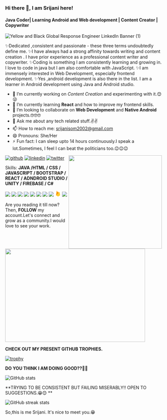 ### Hi there 👋, I am Srijani here! 

#### Java Coder| Learning Android and Web development | Content Creator | Copywriter 

![Yellow and Black Global Response Engineer LinkedIn Banner (1)](https://user-images.githubusercontent.com/81528176/169655432-16085991-3cb4-4652-882f-374c1d94b99a.png)

<p align="left"> ✨Dedicated ,consistent and passionate - these three terms undoubtedly define me. ✨I have always had a strong affinity towards writing and content creation . I have prior experience as a professional content writer and copywriter. ✨Coding is something I am consistently learning and growing in. I love to code in java but I am also comfortable with JavaScript. ✨I am immensely interested in Web Development, especially frontend development. ✨Yes ,android development is also there in the list. I am a learner in Android development using Java and Android studio. </p>




<div>
 <p align="left">
  
- 🔭 I’m currently working on *Content Creation* and experimenting with it.😊😜 
- 🌱 I’m currently learning **React** and how to improve my frontend skills. 
- 👯 I’m looking to collaborate on **Web Development** and **Native Android** projects.🤓🤓🤓 
- 💬 Ask me about any tech related stuff.✌✌ 
- 📫 How to reach me: srijanisom2002@gmail.com 
- 😄 Pronouns: She/Her 
- ⚡ Fun fact: I can sleep upto 14 hours continuously.I speak a lot.Sometimes, I feel I can beat the politicians too.😉😉😉 
  
 </p> 

  <img src="https://camo.githubusercontent.com/47e358432b88d0ffdc582cfee1c637cfa07414d43dc78333d8b1da085f404dba/68747470733a2f2f6d656469612e67697068792e636f6d2f6d656469612f6a49675866346867624843654b69587076742f67697068792e676966" align="right" width="300" height="300"/>

</div>

[<img src='https://cdn-icons-png.flaticon.com/512/733/733553.png' alt='github' height='40' margin-right="18">](https://github.com/SrijaniSom)  [<img src='https://cdn-icons-png.flaticon.com/512/174/174857.png' alt='linkedin' height='40'  margin-right="18" >](https://www.linkedin.com/in/srijani-som-270476210?lipi=urn%3Ali%3Apage%3Ad_flagship3_profile_view_base_contact_details%3BkiI0U8xESYC7%2FNfwOW14Fw%3D%3D/)  [<img src='https://cdn-icons-png.flaticon.com/512/1409/1409937.png' alt='twitter' height='40'  margin-right="18">](https://twitter.com/@som_srijani) 

Skills: **JAVA /HTML / CSS / JAVASCRIPT / BOOTSTRAP / REACT / ADNDROID STUDIO / UNITY / FIREBASE / C#**

<p><code><a target="_blank" rel="noopener noreferrer" href="https://cdn-icons-png.flaticon.com/512/919/919854.png"><img height="20" src="https://cdn-icons-png.flaticon.com/512/919/919854.png" style="max-width: 100%;"></a></code>
<code><a target="_blank" rel="noopener noreferrer" href="https://cdn-icons-png.flaticon.com/512/888/888859.png"><img height="20" src="https://cdn-icons-png.flaticon.com/512/888/888859.png" style="max-width: 100%;"></a></code>
<code><a target="_blank" rel="noopener noreferrer" href="https://cdn-icons-png.flaticon.com/512/888/888847.png"><img height="20" src="https://cdn-icons-png.flaticon.com/512/888/888847.png" style="max-width: 100%;"></a></code>
<code><a target="_blank" rel="noopener noreferrer" href="https://cdn-icons-png.flaticon.com/512/919/919828.png"><img height="20" src="https://cdn-icons-png.flaticon.com/512/919/919828.png" style="max-width: 100%;"></a></code>
<code><a target="_blank" rel="noopener noreferrer" href="https://icons.getbootstrap.com/assets/img/icons-hero.png"><img height="20" src="https://icons.getbootstrap.com/assets/img/icons-hero.png" style="max-width: 100%;"></a></code>
<code><a target="_blank" rel="noopener noreferrer" href="https://cdn-icons-png.flaticon.com/512/753/753244.png"><img height="20" src="https://cdn-icons-png.flaticon.com/512/753/753244.png" style="max-width: 100%;"></a></code>
<code><a target="_blank" rel="noopener noreferrer" href="https://img-premium.flaticon.com/png/512/2249/premium/2249164.png?token=exp=1632023362~hmac=a53b4567b924e76e5d9be20de11a6f1a"><img height="20" src="https://img-premium.flaticon.com/png/512/2249/premium/2249164.png?token=exp=1632023362~hmac=a53b4567b924e76e5d9be20de11a6f1a" style="max-width: 100%;"></a></code>
<code><a target="_blank" rel="noopener noreferrer" href="https://img.icons8.com/ios-filled/50/000000/unity.png"><img height="20" src="https://img.icons8.com/ios-filled/50/000000/unity.png" style="max-width: 100%;"></a></code>
<code><a target="_blank" rel="noopener noreferrer" href="https://raw.githubusercontent.com/github/explore/80688e429a7d4ef2fca1e82350fe8e3517d3494d/topics/firebase/firebase.png"><img height="20" src="https://raw.githubusercontent.com/github/explore/80688e429a7d4ef2fca1e82350fe8e3517d3494d/topics/firebase/firebase.png" style="max-width: 100%;"></a></code>
<code><a target="_blank" rel="noopener noreferrer" href="https://cdn-icons-png.flaticon.com/512/381/381704.png"><img height="20" src="https://cdn-icons-png.flaticon.com/512/381/381704.png" style="max-width: 100%;"></a></code></p>


Are you reading it till now? Then, **FOLLOW** my account.Let's connect and grow as a community.I would love to see your work.

 <img src="https://camo.githubusercontent.com/2309797487e5e969659a3b545c96151807b04120a9cc2985f632ec94ba00c9f3/68747470733a2f2f6d656469612e67697068792e636f6d2f6d656469612f53576f536b4e36447854737a71494b4571762f67697068792e676966" align="center" width="450" height="300" margin-top="20"/>
  
**CHECK OUT MY PRESENT GITHUB TROPHIES.**


 




[![trophy](https://github-profile-trophy.vercel.app/?username=SrijaniSom)](https://github.com/ryo-ma/github-profile-trophy)

**DO YOU THINK I AM DOING GOOD??🤔🤔**

![GitHub stats](https://github-readme-stats.vercel.app/api?username=SrijaniSom&show_icons=true&count_private=true)  

**TRYING TO BE CONSISTENT BUT FAILING MISERABLY!! OPEN TO SUGGESTIONS.😁😊 **

![GitHub streak stats](https://github-readme-streak-stats.herokuapp.com/?user=SrijaniSom)  

So,this is me Srijani. It's nice to meet you.😁
